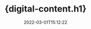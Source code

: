 ---
############################# Static ############################
layout: "auto-gen-signature"
date: 2022-03-01T15:12:22
draft: false
operation: Sign
signaturetype: Digital
fileformat: Pptm
productName: .NET
lang: es
productCode: net
otherformats: pdf doc docx docm dot dotx odt ott xls xlsx xlsm xlsb ods ots xltx xltm pptx pptm
breadcrumb: Put Digital signature on Pptm for C#

############################# Head ############################
head_title: "{digital-content.meta_title}"
head_description: "{digital-content.meta_description}"

############################# Header ############################
title: "{digital-content.h1}"
description: "{digital-content.h2}"
bg_image: "https://cms.admin.containerize.com/templates/aspose/App_Themes/V3/images/bg/header1.png"
bg_overlay: false
button:
    enable: true

############################# SubMenu ############################
submenu:
    enable: true

    left:
        img_alt: "GroupDocs.Signature for .NET"
        image: "https://cms.admin.containerize.com/templates/groupdocs/images/product-logos/90x90-noborder/groupdocs-signature-net.png"
        product: "GroupDocs.Signature"
        platform: ".NET"



############################# About ############################
about:
    enable: true
    title: "{digital-about.title}"
    content: |
        {digital-about.content}
    

############################# Steps ############################
steps:
    enable: true
    title_left: "{digital-steps.title}"
    content_left: |
        {digital-steps.content.description}
        
        * {digital-steps.content.step_1}
        * {digital-steps.content.step_2}
        * {digital-steps.content.step_3}

    title_right: " {system-requirements.title}"
    content_right: |
        {system-requirements.content.description}

        * {system-requirements.content.step_1}
        * {system-requirements.content.step_2}
        * Frameworks: .NET Framework, .NET Standard, .NET Core, Mono
        * {system-requirements.content.step_3}
         
    code: |
        ```csharp    
                
        // Set up input Pptm file
        string filePath = "input.pptm";
        // Set up output file
        string outputFilePath = "output.pptm";
        // Provide digital certificate
        string certificateFilePath = "certificate.pfx";

        // Instantiate Signature for input file
        using (GroupDocs.Signature.Signature signature = new GroupDocs.Signature.Signature(filePath))
        {
                //Provide sign options
                DigitalSignOptions options = new DigitalSignOptions(certificateFilePath)
                {
                    // set certificate password
                    Password = "1234567890",
                    // set signature position
                    Left = 50,
                    Top = 200,
                };

                // sign Pptm document
                SignResult result = signature.Sign(outputFilePath, options);
        }

        ```

############################# Demos ############################
demos:
    enable: true
    title: "Firma de Pptm documentos con Digital Live Demo"
    content: |
       Firme el archivo Pptm con varias firmas ahora mismo visitando el sitio web de [GroupDocs.Signature App](https://products.groupdocs.app/signature/family). Demostración en línea gratuita esperándote.          

############################# More Formats ############################
more_formats:
    enable: true
    title: "Otras firmas Digital admitidas para C#"
    content: |
        "También puede firmar Pptm con otros tipos de firma. Consulte la lista a continuación."
    format: 
       
       
back_to_top:
    enable: true
---